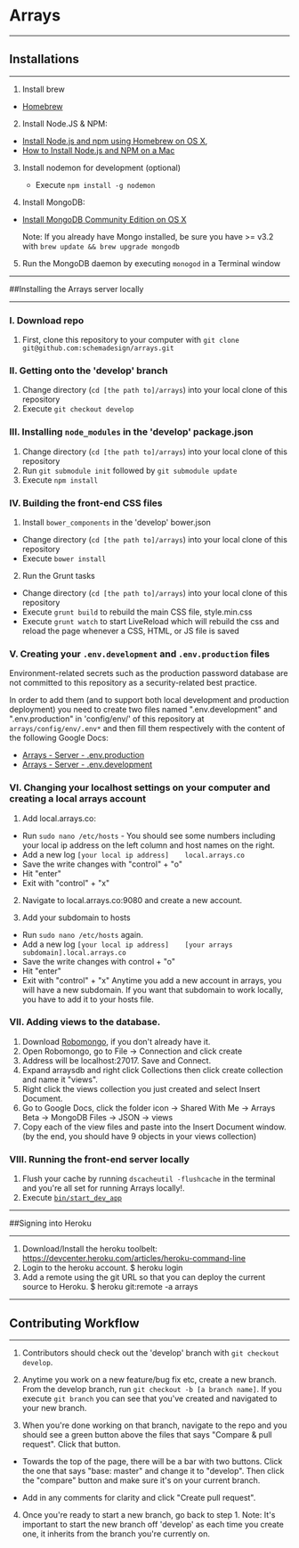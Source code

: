 # Arrays

---------------------

## Installations

---------------------

1. Install brew

  * [Homebrew](http://brew.sh)

2. Install Node.JS & NPM: 
  * [Install Node.js and npm using Homebrew on OS X](https://changelog.com/install-node-js-with-homebrew-on-os-x/), 
  * [How to Install Node.js and NPM on a Mac](http://blog.teamtreehouse.com/install-node-js-npm-mac)

3. Install nodemon for development (optional)
    * Execute `npm install -g nodemon`

4. Install MongoDB: 
  * [Install MongoDB Community Edition on OS X](https://docs.mongodb.org/manual/tutorial/install-mongodb-on-os-x/)
  
    Note: If you already have Mongo installed, be sure you have >= v3.2 with `brew update && brew upgrade mongodb`
    
5. Run the MongoDB daemon by executing `monogod` in a Terminal window

---------------------

##Installing the Arrays server locally

---------------------

### I. Download repo

1. First, clone this repository to your computer with `git clone git@github.com:schemadesign/arrays.git`

### II. Getting onto the 'develop' branch

1. Change directory (`cd [the path to]/arrays`) into your local clone of this repository
2. Execute `git checkout develop`

### III. Installing `node_modules` in the 'develop' package.json

1. Change directory (`cd [the path to]/arrays`) into your local clone of this repository
2. Run `git submodule init` followed by `git submodule update`
3. Execute `npm install`


### IV. Building the front-end CSS files

1. Install `bower_components` in the 'develop' bower.json
  * Change directory (`cd [the path to]/arrays`) into your local clone of this repository
  * Execute `bower install`

2. Run the Grunt tasks
  * Change directory (`cd [the path to]/arrays`) into your local clone of this repository
  * Execute `grunt build` to rebuild the main CSS file, style.min.css
  * Execute `grunt watch` to start LiveReload which will rebuild the css and reload the page whenever a CSS, HTML, or JS file is saved


### V. Creating your `.env.development` and `.env.production` files

Environment-related secrets such as the production password database are not committed to this repository as a security-related best practice.

In order to add them (and to support both local development and production deployment) you need to create two files named ".env.development" and ".env.production" in 'config/env/' of this repository at `arrays/config/env/.env*` and then fill them respectively with the content of the following Google Docs:

* [Arrays - Server - .env.production](https://docs.google.com/document/d/1d1IoAHgGPB4bwWGaYprtBFSVoLEcoEuw4WdruUt-v9k/)
* [Arrays - Server - .env.development](https://docs.google.com/document/d/15-SkjQHqznSMOWevEH6yZvshdNqMzN4RErMhOPFz3jc/)

### VI. Changing your localhost settings on your computer and creating a local arrays account

1. Add local.arrays.co:
  * Run `sudo nano /etc/hosts` - You should see some numbers including your local ip address on the left column and host names on the right.
  * Add a new log `[your local ip address]    local.arrays.co`
  * Save the write changes with "control" + "o"
  * Hit "enter"
  * Exit with "control" + "x"

2. Navigate to local.arrays.co:9080 and create a new account.

3. Add your subdomain to hosts
  * Run `sudo nano /etc/hosts` again.
  * Add a new log `[your local ip address]    [your arrays subdomain].local.arrays.co` 
  * Save the write changes with control + "o"
  * Hit "enter"
  * Exit with "control" + "x"
Anytime you add a new account in arrays, you will have a new subdomain. If you want that subdomain to work locally, you have to add it to your hosts file.

### VII. Adding views to the database.

1. Download [Robomongo](https://robomongo.org/download), if you don't already have it.
2. Open Robomongo, go to File -> Connection and click create
3. Address will be localhost:27017. Save and Connect.
4. Expand arraysdb and right click Collections then click create collection and name it "views".
5. Right click the views collection you just created and select Insert Document.
6. Go to Google Docs, click the folder icon -> Shared With Me -> Arrays Beta -> MongoDB Files -> JSON -> views
7. Copy each of the view files and paste into the Insert Document window. (by the end, you should have 9 objects in your views collection)

### VIII. Running the front-end server locally

1. Flush your cache by running `dscacheutil -flushcache` in the terminal and you're all set for running Arrays locally!. 
2. Execute [`bin/start_dev_app`](bin/start_dev_app)

---------------------

##Signing into Heroku

---------------------

1. Download/Install the heroku toolbelt: https://devcenter.heroku.com/articles/heroku-command-line
2. Login to the heroku account.
$ heroku login
3. Add a remote using the git URL so that you can deploy the current source to Heroku.
$ heroku git:remote -a arrays

---------------------

## Contributing Workflow

---------------------

1. Contributors should check out the 'develop' branch with `git checkout develop`.

2. Anytime you work on a new feature/bug fix etc, create a new branch. From the develop branch, run `git checkout -b [a branch name]`. If you execute `git branch` you can see that you've created and navigated to your new branch.

3. When you're done working on that branch, navigate to the repo and you should see a green button above the files that says "Compare & pull request". Click that button.

  * Towards the top of the page, there will be a bar with two buttons. Click the one that says "base: master" and change it to "develop". Then click the "compare" button and make sure it's on your current branch.

  * Add in any comments for clarity and click "Create pull request".

4. Once you're ready to start a new branch, go back to step 1. Note: It's important to start the new branch off 'develop' as each time you create one, it inherits from the branch you're currently on.

